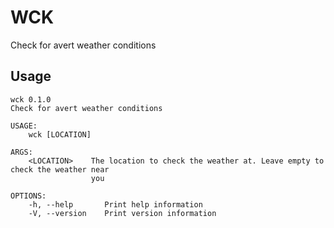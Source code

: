 # WCK

Check for avert weather conditions

## Usage

```
wck 0.1.0
Check for avert weather conditions

USAGE:
    wck [LOCATION]

ARGS:
    <LOCATION>    The location to check the weather at. Leave empty to check the weather near
                  you

OPTIONS:
    -h, --help       Print help information
    -V, --version    Print version information
```
